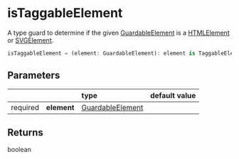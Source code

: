 # isTaggableElement

A type guard to determine if the given [GuardableElement](/tracking/api-reference/definitions/GuardableElement.md) is a [HTMLElement](https://developer.mozilla.org/en-US/docs/Web/API/HTMLElement) or [SVGElement](https://developer.mozilla.org/en-US/docs/Web/API/SVGElement).

```typescript
isTaggableElement = (element: GuardableElement): element is TaggableElement => boolean
```

## Parameters
|          |             | type                                                                        | default value
| :-:      | :--         | :--                                                                         | :--           
| required | **element** | [GuardableElement](/tracking/api-reference/definitions/GuardableElement.md) |

## Returns
boolean
